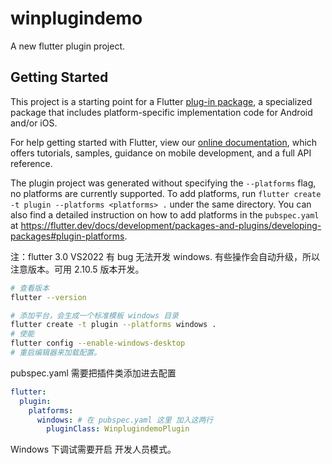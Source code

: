 # winplugindemo

A new flutter plugin project.

## Getting Started

This project is a starting point for a Flutter
[plug-in package](https://flutter.dev/developing-packages/),
a specialized package that includes platform-specific implementation code for
Android and/or iOS.

For help getting started with Flutter, view our
[online documentation](https://flutter.dev/docs), which offers tutorials,
samples, guidance on mobile development, and a full API reference.

The plugin project was generated without specifying the `--platforms` flag, no platforms are currently supported.
To add platforms, run `flutter create -t plugin --platforms <platforms> .` under the same
directory. You can also find a detailed instruction on how to add platforms in the `pubspec.yaml` at https://flutter.dev/docs/development/packages-and-plugins/developing-packages#plugin-platforms.


注：flutter 3.0 VS2022 有 bug 无法开发 windows. 有些操作会自动升级，所以注意版本。可用 2.10.5 版本开发。

```bash
# 查看版本
flutter --version
```

```bash
# 添加平台，会生成一个标准模板 windows 目录
flutter create -t plugin --platforms windows .
# 使能
flutter config --enable-windows-desktop
# 重启编辑器来加载配置。

```

pubspec.yaml 需要把插件类添加进去配置

```yml
flutter:
  plugin:
    platforms:
      windows: # 在 pubspec.yaml 这里 加入这两行
        pluginClass: WinplugindemoPlugin
```

Windows 下调试需要开启 开发人员模式。
